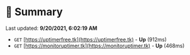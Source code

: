 # 📖 Summary
Last updated: **9/20/2021, 6:02:19 AM**

- `GET` [https://uptimerfree.tk](https://uptimerfree.tk) - **Up** (912ms)
- `GET` [https://monitoruptimer.tk](https://monitoruptimer.tk) - **Up** (468ms)
